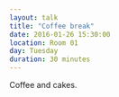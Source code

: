 ```yaml
---
layout: talk
title: "Coffee break"
date: 2016-01-26 15:30:00
location: Room 01
day: Tuesday
duration: 30 minutes
---
```


Coffee and cakes.
